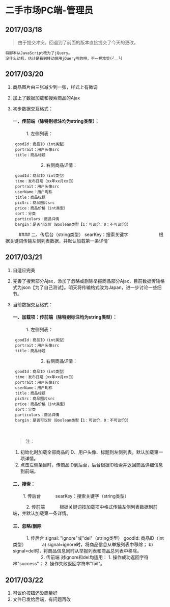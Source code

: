 # 二手市场PC端-管理员

## 2017/03/18
>由于提交冲突，回退到了前面的版本直接提交了今天的更改。

	将脚本从JavaScript改为了jQuery。
	没什么动机，估计是看到移动端用jQuery写的吧，不一样难受(╯﹏╰)


## 2017/03/20
1. 商品图片由三张减少到一张，样式上有微调

2. 加上了数据加载和搜索商品的Ajax

3. 初步数据交互格式：


	#### 一、传前端（除特别标注均为string类型）： 	
	　　　1. 左侧列表：

		goodId：商品ID（int类型）
		portrait：用户头像src
		title：商品标题
	　　　
	　　　2. 右侧商品详情： 

		goodId：商品ID（int类型）
		time：发布日期（xx年xx月xx日）
		portrait：用户头像src
		userName：用户昵称
		title：商品标题
		picSrc：商品图片src
		price：商品价格（int类型）
		sort：分类
		particulars：商品详情
		bargin：是否可议价（Boolean类型【1：可议价，0：不可议价】）

　　　#### 二、传后台（string类型） searKey：搜索关键字
　　　
　　　		根据关键词传输左侧列表数据，并默认加载第一条详情`
　　　　

## 2017/03/21
1. 自适应完美

2. 完善了搜索部分Ajax，添加了忽略或删除举报商品部分Ajax，目前数据传输格式为json【为了自己测试】。明天将传输格式改为Japan，进一步讨论一些细节。

3. 当前数据交互格式：
	#### 一、加载项：传前端（除特别标注均为string类型）：
	　　　1. 左侧列表：

		goodId：商品ID（int类型）
		portrait：用户头像src
		title：商品标题
	　　　
	　　　2. 右侧商品详情：

		goodId：商品ID（int类型）
		time：发布日期（xx年xx月xx日）
		portrait：用户头像src
		userName：用户昵称
		title：商品标题
		picSrc：商品图片src
		price：商品价格（int类型）
		sort：分类
		particulars：商品详情
		bargin：是否可议价（Boolean类型【1：可议价，0：不可议价】）
	　　　
	>注：
	1. 初始化时加载全部商品的ID、用户头像、标题到左侧列表，默认加载第一项详情。
	2. 点击左侧条目时，传商品ID到后台，后台根据ID检索并返回商品详细信息到前端。
　　　
	#### 二、搜索：
	　　	1. 传后台
	　　　searKey：搜索关键字（string类型）

	　　　2. 传前端
	　　　根据关键词按加载项中格式传输左侧列表数据到前端，并默认加载第一条详情。
	　　　
	#### 三、忽略/删除
	　　　1. 传后台
		signal:  "ignore"或"del"（string类型）
		goodId: 商品ID（int类型）
	　　　
		a) signal=ignore时，将商品信息从举报列表中移除；
		b) signal=del时，将商品信息同时从举报列表和商品总列表中移除。
	　　　
	　　　2. 传前端
		对ignore和del均适用：
		1. 操作成功返回字符串"success"；
		2. 操作失败返回字符串"fail"。
　　　
## 2017/03/22
1. 可议价按钮还没商量好
2. 文件已发给后端，有问题再改